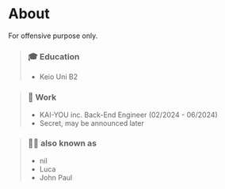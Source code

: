 # About
For offensive purpose only.

> ### 🎓 Education
> - Keio Uni B2

> ### 💼 Work
> - KAI-YOU inc. Back-End Engineer (02/2024 - 06/2024)
> - Secret, may be announced later

> ### 💁‍♀️ also known as
> - nil
> - Luca
> - John Paul
